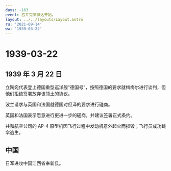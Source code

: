 ```yaml
---
days: -163
event: 吞并克莱佩达开始。
layout: ../../layouts/Layout.astro
ru: '2021-09-14'
ww: '1939-03-22'
---
```


# 1939-03-22

## 1939 年 3 月 22 日

立陶宛代表登上德国重型巡洋舰"德国号"，按照德国的要求就梅梅尔进行谈判，但他们拒绝签署放弃该领土的协议。

波兰请求与英国和法国就德国对但泽的要求进行磋商。

英国和法国表示愿意进行更进一步的磋商，并建议签署正式条约。

共和航空公司的 AP-4
原型机因飞行过程中发动机意外起火而损毁；飞行员成功跳伞逃生。

## 中国

日军进攻中国江西省奉新县。